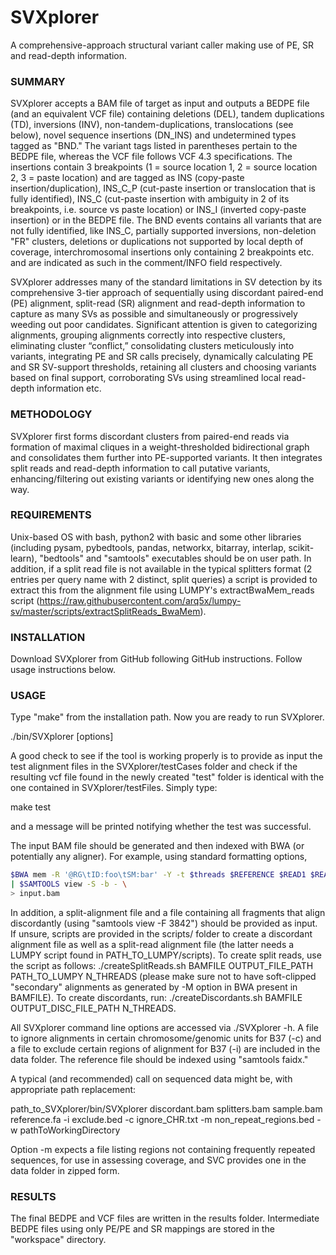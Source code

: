 # SVXplorer
A comprehensive-approach structural variant caller making use of PE, SR and read-depth information.

### SUMMARY

SVXplorer accepts a BAM file of target as input and outputs a BEDPE file (and an equivalent VCF file) containing deletions (DEL), tandem duplications (TD), inversions (INV), non-tandem-duplications, translocations (see below), novel sequence insertions (DN_INS) and undetermined types tagged as "BND." The variant tags listed in parentheses pertain to the BEDPE file, whereas the VCF file follows VCF 4.3 specifications. The insertions contain 3 breakpoints (1 = source location 1, 2 = source location 2, 3 = paste location) and are tagged as INS (copy-paste insertion/duplication), INS_C_P (cut-paste insertion or translocation that is fully identified), INS_C (cut-paste insertion with ambiguity in 2 of its breakpoints, i.e. source vs paste location) or INS_I (inverted copy-paste insertion) or in the BEDPE file. The BND events contains all variants that are not fully identified, like INS_C, partially supported inversions, non-deletion "FR" clusters, deletions or duplications not supported by local depth of coverage, interchromosomal insertions only containing 2 breakpoints etc. and are indicated as such in the comment/INFO field respectively.

SVXplorer addresses many of the standard limitations in SV detection by its comprehensive 3-tier approach of sequentially using discordant paired-end (PE) alignment, split-read (SR) alignment and read-depth information to capture as many SVs as possible and simultaneously or progressively weeding out poor candidates. Significant attention is given to categorizing alignments, grouping alignments correctly into respective clusters, eliminating cluster “conflict,” consolidating clusters meticulously into variants, integrating PE and SR calls precisely, dynamically calculating PE and SR SV-support thresholds, retaining all clusters and choosing variants based on final support, corroborating SVs using streamlined local read-depth information etc.

### METHODOLOGY

SVXplorer first forms discordant clusters from paired-end reads via formation of maximal cliques in a weight-thresholded bidirectional graph and consolidates them further into PE-supported variants. It then integrates split reads and read-depth information to call putative variants, enhancing/filtering out existing variants or identifying new ones along the way. 

### REQUIREMENTS

Unix-based OS with bash, python2 with basic and some other libraries (including pysam, pybedtools, pandas, networkx, bitarray, interlap, scikit-learn), "bedtools" and "samtools" executables should be on user path. In addition, if a split read file is not available in the typical splitters format (2 entries per query name with 2 distinct, split queries) a script is provided to extract this from the alignment file using LUMPY's extractBwaMem_reads script (https://raw.githubusercontent.com/arq5x/lumpy-sv/master/scripts/extractSplitReads_BwaMem).

### INSTALLATION

Download SVXplorer from GitHub following GitHub instructions. Follow usage instructions below. 

### USAGE

Type "make" from the installation path. Now you are ready to run SVXplorer.

./bin/SVXplorer [options]

A good check to see if the tool is working properly is to provide as input the test alignment files in the SVXplorer/testCases folder and check if the resulting vcf file found in the newly created "test" folder is identical with the one contained in SVXplorer/testFiles. Simply type:

make test

and a message will be printed notifying whether the test was successful.

The input BAM file should be generated and then indexed with BWA (or potentially any aligner). For example, using standard formatting options,

```bash
$BWA mem -R '@RG\tID:foo\tSM:bar' -Y -t $threads $REFERENCE $READ1 $READ2 \
| $SAMTOOLS view -S -b - \
> input.bam
```

In addition, a split-alignment file and a file containing all fragments that align discordantly (using "samtools view -F 3842") should be provided as input. If unsure, scripts are provided in the scripts/ folder to create a discordant alignment file as well as a split-read alignment file (the latter needs a LUMPY script found in PATH_TO_LUMPY/scripts). To create split reads, use the script as follows: ./createSplitReads.sh BAMFILE OUTPUT_FILE_PATH PATH_TO_LUMPY N_THREADS (please make sure not to have soft-clipped "secondary" alignments as generated by -M option in BWA present in BAMFILE). To create discordants, run: ./createDiscordants.sh BAMFILE OUTPUT_DISC_FILE_PATH N_THREADS.

All SVXplorer command line options are accessed via ./SVXplorer -h. A file to ignore alignments in certain chromosome/genomic units for B37 (-c) and a file to exclude certain regions of alignment for B37 (-i) are included in the data folder. The reference file should be indexed using "samtools faidx." 

A typical (and recommended) call on sequenced data might be, with appropriate path replacement:

path_to_SVXplorer/bin/SVXplorer discordant.bam splitters.bam sample.bam reference.fa -i exclude.bed -c ignore_CHR.txt -m non_repeat_regions.bed -w pathToWorkingDirectory

Option -m expects a file listing regions not containing frequently repeated sequences, for use in assessing coverage, and SVC provides one in the data folder in zipped form.

### RESULTS

The final BEDPE and VCF files are written in the results folder. Intermediate BEDPE files using only PE/PE and SR mappings are stored in the "workspace" directory.

